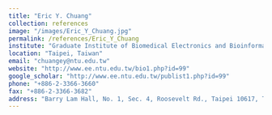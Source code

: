 ```yaml
---
title: "Eric Y. Chuang"
collection: references
image: "/images/Eric_Y_Chuang.jpg"
permalink: /references/Eric_Y_Chuang
institute: "Graduate Institute of Biomedical Electronics and Bioinformatics, National Taiwan University"
location: "Taipei, Taiwan"
email: "chuangey@ntu.edu.tw"
website: "http://www.ee.ntu.edu.tw/bio1.php?id=99"
google_scholar: "http://www.ee.ntu.edu.tw/publist1.php?id=99"
phone: "+886-2-3366-3660"
fax: "+886-2-3366-3682"
address: "Barry Lam Hall, No. 1, Sec. 4, Roosevelt Rd., Taipei 10617, TAIWAN"
---
```

